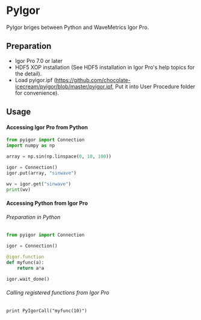 # PyIgor

PyIgor briges between Python and WaveMetrics Igor Pro.

## Preparation

- Igor Pro 7.0 or later
- HDF5 XOP installation (See HDF5 installation in Igor Pro's help topics for the detail).
- Load pyigor.ipf (https://github.com/chocolate-icecream/pyigor/blob/master/pyigor.ipf, Put it into User Procedure folder for convenience).

## Usage

#### Accessing Igor Pro from Python

```python
from pyigor import Connection
import numpy as np

array = np.sin(np.linspace(0, 10, 100))

igor = Connection()
igor.put(array, "sinwave")

wv = igor.get("sinwave")
print(wv)
```

#### Accessing Python from Igor Pro

###### Preparation in Python

```python
from pyigor import Connection

igor = Connection()

@igor.function
def myfunc(a):
	return a*a

igor.wait_done()
```

###### Calling registered functions from Igor Pro

```
print PyIgorCall("myfunc(10)")
```

